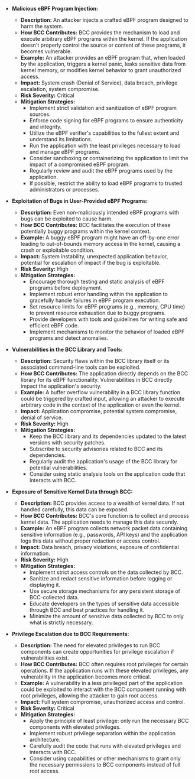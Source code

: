 * **Malicious eBPF Program Injection:**
    * **Description:** An attacker injects a crafted eBPF program designed to harm the system.
    * **How BCC Contributes:** BCC provides the mechanism to load and execute arbitrary eBPF programs within the kernel. If the application doesn't properly control the source or content of these programs, it becomes vulnerable.
    * **Example:** An attacker provides an eBPF program that, when loaded by the application, triggers a kernel panic, leaks sensitive data from kernel memory, or modifies kernel behavior to grant unauthorized access.
    * **Impact:** System crash (Denial of Service), data breach, privilege escalation, system compromise.
    * **Risk Severity:** Critical
    * **Mitigation Strategies:**
        * Implement strict validation and sanitization of eBPF program sources.
        * Enforce code signing for eBPF programs to ensure authenticity and integrity.
        * Utilize the eBPF verifier's capabilities to the fullest extent and understand its limitations.
        * Run the application with the least privileges necessary to load and manage eBPF programs.
        * Consider sandboxing or containerizing the application to limit the impact of a compromised eBPF program.
        * Regularly review and audit the eBPF programs used by the application.
        * If possible, restrict the ability to load eBPF programs to trusted administrators or processes.

* **Exploitation of Bugs in User-Provided eBPF Programs:**
    * **Description:**  Even non-maliciously intended eBPF programs with bugs can be exploited to cause harm.
    * **How BCC Contributes:** BCC facilitates the execution of these potentially buggy programs within the kernel context.
    * **Example:** A buggy eBPF program might have an off-by-one error leading to out-of-bounds memory access in the kernel, causing a crash or exploitable condition.
    * **Impact:** System instability, unexpected application behavior, potential for escalation of impact if the bug is exploitable.
    * **Risk Severity:** High
    * **Mitigation Strategies:**
        * Encourage thorough testing and static analysis of eBPF programs before deployment.
        * Implement robust error handling within the application to gracefully handle failures in eBPF program execution.
        * Set resource limits for eBPF programs (e.g., memory, CPU time) to prevent resource exhaustion due to buggy programs.
        * Provide developers with tools and guidelines for writing safe and efficient eBPF code.
        * Implement mechanisms to monitor the behavior of loaded eBPF programs and detect anomalies.

* **Vulnerabilities in the BCC Library and Tools:**
    * **Description:** Security flaws within the BCC library itself or its associated command-line tools can be exploited.
    * **How BCC Contributes:** The application directly depends on the BCC library for its eBPF functionality. Vulnerabilities in BCC directly impact the application's security.
    * **Example:** A buffer overflow vulnerability in a BCC library function could be triggered by crafted input, allowing an attacker to execute arbitrary code in the context of the application or even the kernel.
    * **Impact:** Application compromise, potential system compromise, denial of service.
    * **Risk Severity:** High
    * **Mitigation Strategies:**
        * Keep the BCC library and its dependencies updated to the latest versions with security patches.
        * Subscribe to security advisories related to BCC and its dependencies.
        * Regularly audit the application's usage of the BCC library for potential vulnerabilities.
        * Consider using static analysis tools on the application code that interacts with BCC.

* **Exposure of Sensitive Kernel Data through BCC:**
    * **Description:** BCC provides access to a wealth of kernel data. If not handled carefully, this data can be exposed.
    * **How BCC Contributes:** BCC's core function is to collect and process kernel data. The application needs to manage this data securely.
    * **Example:** An eBPF program collects network packet data containing sensitive information (e.g., passwords, API keys) and the application logs this data without proper redaction or access control.
    * **Impact:** Data breach, privacy violations, exposure of confidential information.
    * **Risk Severity:** High
    * **Mitigation Strategies:**
        * Implement strict access controls on the data collected by BCC.
        * Sanitize and redact sensitive information before logging or displaying it.
        * Use secure storage mechanisms for any persistent storage of BCC-collected data.
        * Educate developers on the types of sensitive data accessible through BCC and best practices for handling it.
        * Minimize the amount of sensitive data collected by BCC to only what is strictly necessary.

* **Privilege Escalation due to BCC Requirements:**
    * **Description:** The need for elevated privileges to run BCC components can create opportunities for privilege escalation if vulnerabilities exist.
    * **How BCC Contributes:** BCC often requires root privileges for certain operations. If the application runs with these elevated privileges, any vulnerability in the application becomes more critical.
    * **Example:** A vulnerability in a less privileged part of the application could be exploited to interact with the BCC component running with root privileges, allowing the attacker to gain root access.
    * **Impact:** Full system compromise, unauthorized access and control.
    * **Risk Severity:** Critical
    * **Mitigation Strategies:**
        * Apply the principle of least privilege: only run the necessary BCC components with elevated privileges.
        * Implement robust privilege separation within the application architecture.
        * Carefully audit the code that runs with elevated privileges and interacts with BCC.
        * Consider using capabilities or other mechanisms to grant only the necessary permissions to BCC components instead of full root access.